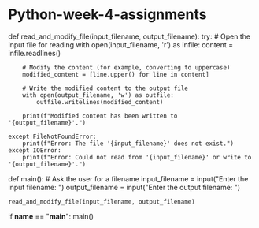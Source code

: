 # Python-week-4-assignments
def read_and_modify_file(input_filename, output_filename):
    try:
        # Open the input file for reading
        with open(input_filename, 'r') as infile:
            content = infile.readlines()

        # Modify the content (for example, converting to uppercase)
        modified_content = [line.upper() for line in content]

        # Write the modified content to the output file
        with open(output_filename, 'w') as outfile:
            outfile.writelines(modified_content)

        print(f"Modified content has been written to '{output_filename}'.")

    except FileNotFoundError:
        print(f"Error: The file '{input_filename}' does not exist.")
    except IOError:
        print(f"Error: Could not read from '{input_filename}' or write to '{output_filename}'.")

def main():
    # Ask the user for a filename
    input_filename = input("Enter the input filename: ")
    output_filename = input("Enter the output filename: ")

    read_and_modify_file(input_filename, output_filename)

if __name__ == "__main__":
    main()
    
